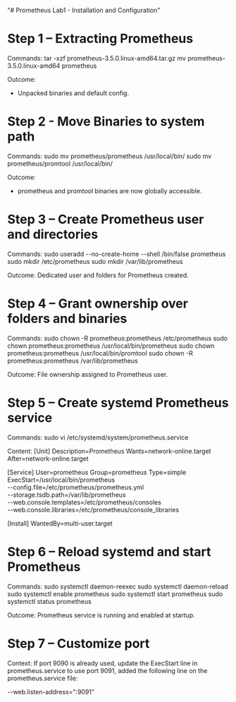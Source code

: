  "# Prometheus Lab1 - Installation and Configuration" 

# Step 1 – Extracting Prometheus

Commands:
tar -xzf prometheus-3.5.0.linux-amd64.tar.gz
mv prometheus-3.5.0.linux-amd64 prometheus

Outcome:
- Unpacked binaries and default config.

# Step 2 - Move Binaries to system path

Commands: 
sudo mv prometheus/prometheus /usr/local/bin/
sudo mv prometheus/promtool /usr/local/bin/

Outcome:
- prometheus and promtool binaries are now globally accessible.

# Step 3 – Create Prometheus user and directories

Commands:
sudo useradd --no-create-home --shell /bin/false prometheus
sudo mkdir /etc/prometheus
sudo mkdir /var/lib/prometheus

Outcome:
Dedicated user and folders for Prometheus created.

# Step 4 – Grant ownership over folders and binaries

Commands:
sudo chown -R prometheus:prometheus /etc/prometheus
sudo chown prometheus:prometheus /usr/local/bin/prometheus
sudo chown prometheus:prometheus /usr/local/bin/promtool
sudo chown -R prometheus:prometheus /var/lib/prometheus

Outcome: 
File ownership assigned to Prometheus user.

# Step 5 – Create systemd Prometheus service

Commands:
sudo vi /etc/systemd/system/prometheus.service

Content: 
[Unit]
Description=Prometheus
Wants=network-online.target
After=network-online.target

[Service]
User=prometheus
Group=prometheus
Type=simple
ExecStart=/usr/local/bin/prometheus \
  --config.file=/etc/prometheus/prometheus.yml \
  --storage.tsdb.path=/var/lib/prometheus \
  --web.console.templates=/etc/prometheus/consoles \
  --web.console.libraries=/etc/prometheus/console_libraries

[Install]
WantedBy=multi-user.target

# Step 6 – Reload systemd and start Prometheus

Commands: 
sudo systemctl daemon-reexec
sudo systemctl daemon-reload
sudo systemctl enable prometheus
sudo systemctl start prometheus
sudo systemctl status prometheus

Outcome:
Prometheus service is running and enabled at startup.

# Step 7 – Customize port 

Context:
If port 9090 is already used, update the ExecStart line in prometheus.service to use port 9091, added the following line on the prometheus.service file:

--web.listen-address=":9091"




